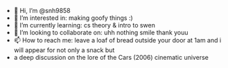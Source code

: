 - 👋 Hi, I’m @snh9858
- 👀 I’m interested in: making goofy things :)
- 🌱 I’m currently learning: cs theory & intro to swen
- 💞️ I’m looking to collaborate on: uhh nothing smile thank youu
- 📫 How to reach me: leave a loaf of bread outside your door at 1am and i will appear for not only a snack but
- a deep discussion on the lore of the Cars (2006) cinematic universe

<!---
snh9858/snh9858 is a ✨ special ✨ repository because its `README.md` (this file) appears on your GitHub profile.
You can click the Preview link to take a look at your changes.
--->
